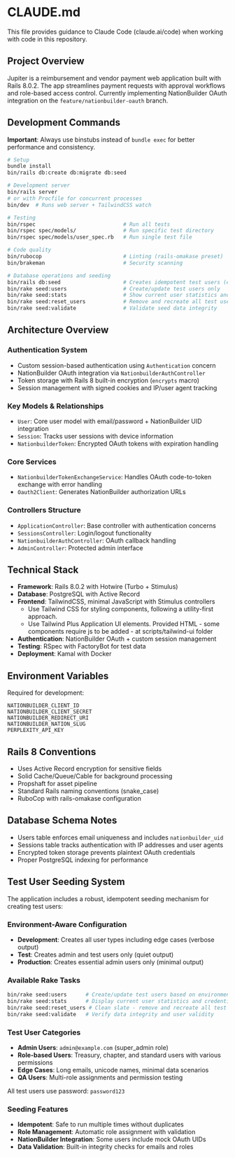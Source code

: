 # CLAUDE.md

This file provides guidance to Claude Code (claude.ai/code) when working with code in this repository.

## Project Overview

Jupiter is a reimbursement and vendor payment web application built with Rails 8.0.2. The app streamlines payment requests with approval workflows and role-based access control. Currently implementing NationBuilder OAuth integration on the `feature/nationbuilder-oauth` branch.

## Development Commands

**Important**: Always use binstubs instead of `bundle exec` for better performance and consistency.

```bash
# Setup
bundle install
bin/rails db:create db:migrate db:seed

# Development server
bin/rails server
# or with Procfile for concurrent processes
bin/dev  # Runs web server + TailwindCSS watch

# Testing
bin/rspec                            # Run all tests
bin/rspec spec/models/               # Run specific test directory
bin/rspec spec/models/user_spec.rb   # Run single test file

# Code quality
bin/rubocop                          # Linting (rails-omakase preset)
bin/brakeman                         # Security scanning

# Database operations and seeding
bin/rails db:seed                    # Creates idempotent test users (environment-aware)
bin/rake seed:users                  # Create/update test users only
bin/rake seed:stats                  # Show current user statistics and test credentials
bin/rake seed:reset_users            # Remove and recreate all test users
bin/rake seed:validate               # Validate seed data integrity
```

## Architecture Overview

### Authentication System
- Custom session-based authentication using `Authentication` concern
- NationBuilder OAuth integration via `NationbuilderAuthController`
- Token storage with Rails 8 built-in encryption (`encrypts` macro)
- Session management with signed cookies and IP/user agent tracking

### Key Models & Relationships
- `User`: Core user model with email/password + NationBuilder UID integration
- `Session`: Tracks user sessions with device information
- `NationbuilderToken`: Encrypted OAuth tokens with expiration handling

### Core Services
- `NationbuilderTokenExchangeService`: Handles OAuth code-to-token exchange with error handling
- `Oauth2Client`: Generates NationBuilder authorization URLs

### Controllers Structure
- `ApplicationController`: Base controller with authentication concerns
- `SessionsController`: Login/logout functionality
- `NationbuilderAuthController`: OAuth callback handling
- `AdminController`: Protected admin interface

## Technical Stack

- **Framework**: Rails 8.0.2 with Hotwire (Turbo + Stimulus)
- **Database**: PostgreSQL with Active Record
- **Frontend**: TailwindCSS, minimal JavaScript with Stimulus controllers
    - Use Tailwind CSS for styling components, following a utility-first approach.
    - Use Tailwind Plus Application UI elements. Provided HTML - some components require js to be added - at scripts/tailwind-ui folder
- **Authentication**: NationBuilder OAuth + custom session management
- **Testing**: RSpec with FactoryBot for test data
- **Deployment**: Kamal with Docker

## Environment Variables

Required for development:
```
NATIONBUILDER_CLIENT_ID
NATIONBUILDER_CLIENT_SECRET
NATIONBUILDER_REDIRECT_URI
NATIONBUILDER_NATION_SLUG
PERPLEXITY_API_KEY
```

## Rails 8 Conventions

- Uses Active Record encryption for sensitive fields
- Solid Cache/Queue/Cable for background processing
- Propshaft for asset pipeline
- Standard Rails naming conventions (snake_case)
- RuboCop with rails-omakase configuration

## Database Schema Notes

- Users table enforces email uniqueness and includes `nationbuilder_uid`
- Sessions table tracks authentication with IP addresses and user agents
- Encrypted token storage prevents plaintext OAuth credentials
- Proper PostgreSQL indexing for performance

## Test User Seeding System

The application includes a robust, idempotent seeding mechanism for creating test users:

### Environment-Aware Configuration
- **Development**: Creates all user types including edge cases (verbose output)
- **Test**: Creates admin and test users only (quiet output)
- **Production**: Creates essential admin users only (minimal output)

### Available Rake Tasks
```bash
bin/rake seed:users      # Create/update test users based on environment
bin/rake seed:stats      # Display current user statistics and credentials
bin/rake seed:reset_users # Clean slate - remove and recreate all test users
bin/rake seed:validate   # Verify data integrity and user validity
```

### Test User Categories
- **Admin Users**: `admin@example.com` (super_admin role)
- **Role-based Users**: Treasury, chapter, and standard users with various permissions
- **Edge Cases**: Long emails, unicode names, minimal data scenarios
- **QA Users**: Multi-role assignments and permission testing

All test users use password: `password123`

### Seeding Features
- **Idempotent**: Safe to run multiple times without duplicates
- **Role Management**: Automatic role assignment with validation
- **NationBuilder Integration**: Some users include mock OAuth UIDs
- **Data Validation**: Built-in integrity checks for emails and roles
